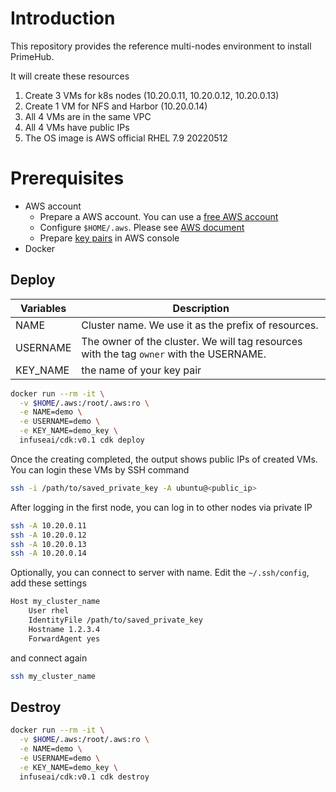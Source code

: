 # Introduction
This repository provides the reference multi-nodes environment to install PrimeHub.

It will create these resources
1. Create 3 VMs for k8s nodes (10.20.0.11, 10.20.0.12, 10.20.0.13)
1. Create 1 VM for NFS and Harbor (10.20.0.14)
1. All 4 VMs are in the same VPC
1. All 4 VMs have public IPs
1. The OS image is AWS official RHEL 7.9 20220512

# Prerequisites

* AWS account
  * Prepare a AWS account. You can use a [free AWS account](https://aws.amazon.com/tw/free/)
  * Configure `$HOME/.aws`. Please see [AWS document](https://docs.aws.amazon.com/cli/latest/userguide/cli-configure-files.html)
  * Prepare [key pairs](https://docs.aws.amazon.com/AWSEC2/latest/UserGuide/ec2-key-pairs.html) in AWS console
* Docker

## Deploy

 Variables | Description
-----------|------------------
 NAME      | Cluster name. We use it as the prefix of resources.
 USERNAME  | The owner of the cluster. We will tag resources with the tag `owner` with the USERNAME.
 KEY\_NAME | the name of your key pair

```bash
docker run --rm -it \
  -v $HOME/.aws:/root/.aws:ro \
  -e NAME=demo \
  -e USERNAME=demo \
  -e KEY_NAME=demo_key \
  infuseai/cdk:v0.1 cdk deploy
```

Once the creating completed, the output shows public IPs of created VMs. You can login these VMs by SSH command

```bash
ssh -i /path/to/saved_private_key -A ubuntu@<public_ip>
```

After logging in the first node, you can log in to other nodes via private IP

```bash
ssh -A 10.20.0.11
ssh -A 10.20.0.12
ssh -A 10.20.0.13
ssh -A 10.20.0.14
```

Optionally, you can connect to server with name. Edit the `~/.ssh/config`, add these settings

```bash
Host my_cluster_name
    User rhel
    IdentityFile /path/to/saved_private_key
    Hostname 1.2.3.4
    ForwardAgent yes
```

and connect again

```bash
ssh my_cluster_name
```

## Destroy

```bash
docker run --rm -it \
  -v $HOME/.aws:/root/.aws:ro \
  -e NAME=demo \
  -e USERNAME=demo \
  -e KEY_NAME=demo_key \
  infuseai/cdk:v0.1 cdk destroy
```
